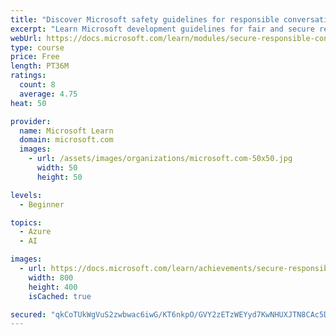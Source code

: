 ```yaml
---
title: "Discover Microsoft safety guidelines for responsible conversational AI development"
excerpt: "Learn Microsoft development guidelines for fair and secure responsible conversational AI."
webUrl: https://docs.microsoft.com/learn/modules/secure-responsible-conversational-ai/
type: course
price: Free
length: PT36M
ratings:
  count: 8
  average: 4.75
heat: 50

provider:
  name: Microsoft Learn
  domain: microsoft.com
  images:
    - url: /assets/images/organizations/microsoft.com-50x50.jpg
      width: 50
      height: 50

levels:
  - Beginner

topics:
  - Azure
  - AI

images:
  - url: https://docs.microsoft.com/learn/achievements/secure-responsible-conversational-ai-social.png
    width: 800
    height: 400
    isCached: true

secured: "qkCoTUkWgVuS2zwbwac6iwG/KT6nkpO/GVY2zETzWEYyd7KwNHUXJTN8CAc5D/yoyfkU3/8foAytn5zSaJZYetX5obDyapnm5LG1G6MgBhazUb+AAwtuTfh+asMsJqi6+zzILOx0J42QPizAOLGD9Yx++VgX/6WnpSZfKNM5Dph+rJUzQTE46ErQQUIEnSgIp6LinkMVsChAlZBj7+3VM+WV3wD/CpRsWRxFBEOVxegl/7ULCtL8CImfVvRCFGO+1WJJD3+7QYgTgtehJAMSYMwJRrhMqR6TEHimN9mgTNajfmkVIXSWBzklslLNPsOXVNrAJIPl1oyZIvPtxdziSnaKrSjpvPPR4xLN4QZ6aEUY6pOmDFcjpTYLNAkNeIYT4Y+uq/rpH6jn3ZRVdlvyAKWAePEZ/CrgyVNi8eBO0J0=;PbERrWDd2MLWomRgUe+x8Q=="
---
```


